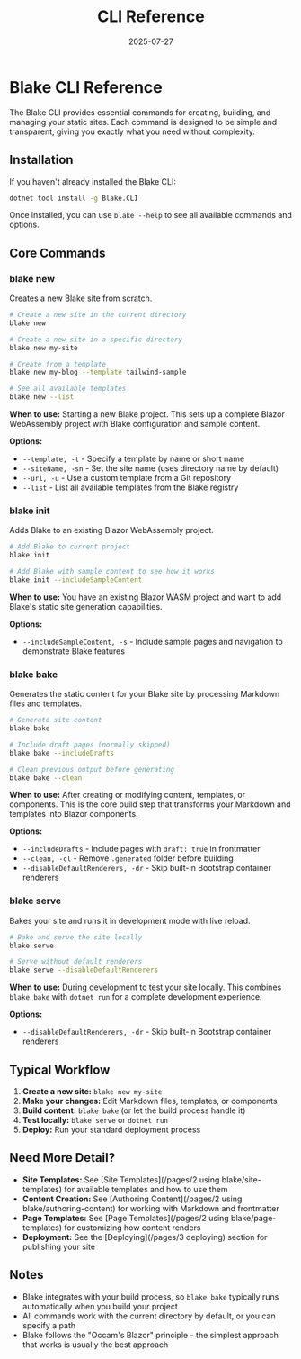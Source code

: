 ﻿---
title: 'CLI Reference'
date: 2025-07-27
image: images/blake-logo.png
tags: []
description: "Reference for the Blake CLI commands and their usage."
iconIdentifier: "bi bi-plus-square-fill-nav-menu"
pageOrder: 3
category: "Getting Started"
---

# Blake CLI Reference

The Blake CLI provides essential commands for creating, building, and managing your static sites. Each command is designed to be simple and transparent, giving you exactly what you need without complexity.

## Installation

If you haven't already installed the Blake CLI:

```bash
dotnet tool install -g Blake.CLI
```

Once installed, you can use `blake --help` to see all available commands and options.

## Core Commands

### blake new

Creates a new Blake site from scratch.

```bash
# Create a new site in the current directory
blake new

# Create a new site in a specific directory
blake new my-site

# Create from a template
blake new my-blog --template tailwind-sample

# See all available templates
blake new --list
```

**When to use:** Starting a new Blake project. This sets up a complete Blazor WebAssembly project with Blake configuration and sample content.

**Options:**
- `--template, -t` - Specify a template by name or short name
- `--siteName, -sn` - Set the site name (uses directory name by default)
- `--url, -u` - Use a custom template from a Git repository
- `--list` - List all available templates from the Blake registry

### blake init

Adds Blake to an existing Blazor WebAssembly project.

```bash
# Add Blake to current project
blake init

# Add Blake with sample content to see how it works
blake init --includeSampleContent
```

**When to use:** You have an existing Blazor WASM project and want to add Blake's static site generation capabilities.

**Options:**
- `--includeSampleContent, -s` - Include sample pages and navigation to demonstrate Blake features

### blake bake

Generates the static content for your Blake site by processing Markdown files and templates.

```bash
# Generate site content
blake bake

# Include draft pages (normally skipped)
blake bake --includeDrafts

# Clean previous output before generating
blake bake --clean
```

**When to use:** After creating or modifying content, templates, or components. This is the core build step that transforms your Markdown and templates into Blazor components.

**Options:**
- `--includeDrafts` - Include pages with `draft: true` in frontmatter
- `--clean, -cl` - Remove `.generated` folder before building
- `--disableDefaultRenderers, -dr` - Skip built-in Bootstrap container renderers

### blake serve

Bakes your site and runs it in development mode with live reload.

```bash
# Bake and serve the site locally
blake serve

# Serve without default renderers
blake serve --disableDefaultRenderers
```

**When to use:** During development to test your site locally. This combines `blake bake` with `dotnet run` for a complete development experience.

**Options:**
- `--disableDefaultRenderers, -dr` - Skip built-in Bootstrap container renderers

## Typical Workflow

1. **Create a new site:** `blake new my-site`
2. **Make your changes:** Edit Markdown files, templates, or components
3. **Build content:** `blake bake` (or let the build process handle it)
4. **Test locally:** `blake serve` or `dotnet run`
5. **Deploy:** Run your standard deployment process

## Need More Detail?

- **Site Templates:** See [Site Templates](/pages/2 using blake/site-templates) for available templates and how to use them
- **Content Creation:** See [Authoring Content](/pages/2 using blake/authoring-content) for working with Markdown and frontmatter
- **Page Templates:** See [Page Templates](/pages/2 using blake/page-templates) for customizing how content renders
- **Deployment:** See the [Deploying](/pages/3 deploying) section for publishing your site

## Notes

- Blake integrates with your build process, so `blake bake` typically runs automatically when you build your project
- All commands work with the current directory by default, or you can specify a path
- Blake follows the "Occam's Blazor" principle - the simplest approach that works is usually the best approach